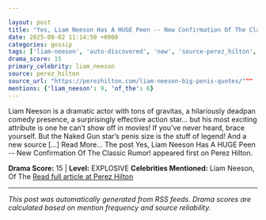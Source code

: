 ```yaml
---

layout: post
title: "Yes, Liam Neeson Has A HUGE Peen -- New Confirmation Of The Classic Rumor!"""
date: 2025-08-02 11:14:50 +0000
categories: gossip
tags: ['liam-neeson', 'auto-discovered', 'new', 'source-perez_hilton', 'drama-explosive']
drama_score: 15
primary_celebrity: liam_neeson
source: perez_hilton
source_url: "https://perezhilton.com/liam-neeson-big-penis-quotes/"""
mentions: {'liam_neeson': 9, 'of_the': 6}
---
```


Liam Neeson is a dramatic actor with tons of gravitas, a hilariously deadpan comedy presence, a surprisingly effective action star… but his most exciting attribute is one he can’t show off in movies! If you’ve never heard, brace yourself. But the Naked Gun star’s penis size is the stuff of legend! And a new source [...] Read More... The post Yes, Liam Neeson Has A HUGE Peen -- New Confirmation Of The Classic Rumor! appeared first on Perez Hilton.

**Drama Score:** 15 | **Level:** EXPLOSIVE **Celebrities Mentioned:** Liam Neeson, Of The [Read full article at Perez Hilton](https://perezhilton.com/liam-neeson-big-penis-quotes/)

---

*This post was automatically generated from RSS feeds. Drama scores are calculated based on mention frequency and source reliability.*